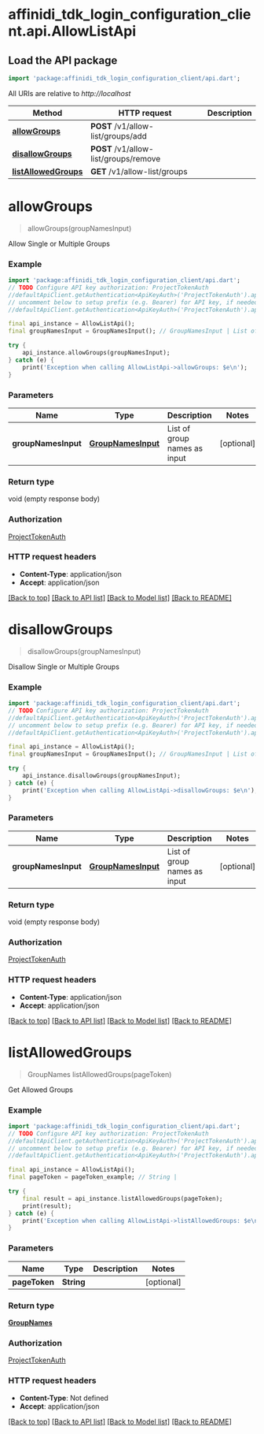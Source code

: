 # affinidi_tdk_login_configuration_client.api.AllowListApi

## Load the API package

```dart
import 'package:affinidi_tdk_login_configuration_client/api.dart';
```

All URIs are relative to _http://localhost_

| Method                                                     | HTTP request                          | Description |
| ---------------------------------------------------------- | ------------------------------------- | ----------- |
| [**allowGroups**](AllowListApi.md#allowgroups)             | **POST** /v1/allow-list/groups/add    |
| [**disallowGroups**](AllowListApi.md#disallowgroups)       | **POST** /v1/allow-list/groups/remove |
| [**listAllowedGroups**](AllowListApi.md#listallowedgroups) | **GET** /v1/allow-list/groups         |

# **allowGroups**

> allowGroups(groupNamesInput)

Allow Single or Multiple Groups

### Example

```dart
import 'package:affinidi_tdk_login_configuration_client/api.dart';
// TODO Configure API key authorization: ProjectTokenAuth
//defaultApiClient.getAuthentication<ApiKeyAuth>('ProjectTokenAuth').apiKey = 'YOUR_API_KEY';
// uncomment below to setup prefix (e.g. Bearer) for API key, if needed
//defaultApiClient.getAuthentication<ApiKeyAuth>('ProjectTokenAuth').apiKeyPrefix = 'Bearer';

final api_instance = AllowListApi();
final groupNamesInput = GroupNamesInput(); // GroupNamesInput | List of group names as input

try {
    api_instance.allowGroups(groupNamesInput);
} catch (e) {
    print('Exception when calling AllowListApi->allowGroups: $e\n');
}
```

### Parameters

| Name                | Type                                      | Description                  | Notes      |
| ------------------- | ----------------------------------------- | ---------------------------- | ---------- |
| **groupNamesInput** | [**GroupNamesInput**](GroupNamesInput.md) | List of group names as input | [optional] |

### Return type

void (empty response body)

### Authorization

[ProjectTokenAuth](../README.md#ProjectTokenAuth)

### HTTP request headers

- **Content-Type**: application/json
- **Accept**: application/json

[[Back to top]](#) [[Back to API list]](../README.md#documentation-for-api-endpoints) [[Back to Model list]](../README.md#documentation-for-models) [[Back to README]](../README.md)

# **disallowGroups**

> disallowGroups(groupNamesInput)

Disallow Single or Multiple Groups

### Example

```dart
import 'package:affinidi_tdk_login_configuration_client/api.dart';
// TODO Configure API key authorization: ProjectTokenAuth
//defaultApiClient.getAuthentication<ApiKeyAuth>('ProjectTokenAuth').apiKey = 'YOUR_API_KEY';
// uncomment below to setup prefix (e.g. Bearer) for API key, if needed
//defaultApiClient.getAuthentication<ApiKeyAuth>('ProjectTokenAuth').apiKeyPrefix = 'Bearer';

final api_instance = AllowListApi();
final groupNamesInput = GroupNamesInput(); // GroupNamesInput | List of group names as input

try {
    api_instance.disallowGroups(groupNamesInput);
} catch (e) {
    print('Exception when calling AllowListApi->disallowGroups: $e\n');
}
```

### Parameters

| Name                | Type                                      | Description                  | Notes      |
| ------------------- | ----------------------------------------- | ---------------------------- | ---------- |
| **groupNamesInput** | [**GroupNamesInput**](GroupNamesInput.md) | List of group names as input | [optional] |

### Return type

void (empty response body)

### Authorization

[ProjectTokenAuth](../README.md#ProjectTokenAuth)

### HTTP request headers

- **Content-Type**: application/json
- **Accept**: application/json

[[Back to top]](#) [[Back to API list]](../README.md#documentation-for-api-endpoints) [[Back to Model list]](../README.md#documentation-for-models) [[Back to README]](../README.md)

# **listAllowedGroups**

> GroupNames listAllowedGroups(pageToken)

Get Allowed Groups

### Example

```dart
import 'package:affinidi_tdk_login_configuration_client/api.dart';
// TODO Configure API key authorization: ProjectTokenAuth
//defaultApiClient.getAuthentication<ApiKeyAuth>('ProjectTokenAuth').apiKey = 'YOUR_API_KEY';
// uncomment below to setup prefix (e.g. Bearer) for API key, if needed
//defaultApiClient.getAuthentication<ApiKeyAuth>('ProjectTokenAuth').apiKeyPrefix = 'Bearer';

final api_instance = AllowListApi();
final pageToken = pageToken_example; // String |

try {
    final result = api_instance.listAllowedGroups(pageToken);
    print(result);
} catch (e) {
    print('Exception when calling AllowListApi->listAllowedGroups: $e\n');
}
```

### Parameters

| Name          | Type       | Description | Notes      |
| ------------- | ---------- | ----------- | ---------- |
| **pageToken** | **String** |             | [optional] |

### Return type

[**GroupNames**](GroupNames.md)

### Authorization

[ProjectTokenAuth](../README.md#ProjectTokenAuth)

### HTTP request headers

- **Content-Type**: Not defined
- **Accept**: application/json

[[Back to top]](#) [[Back to API list]](../README.md#documentation-for-api-endpoints) [[Back to Model list]](../README.md#documentation-for-models) [[Back to README]](../README.md)
